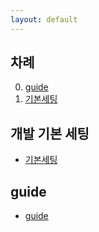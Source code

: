 ```yaml
---
layout: default
---
```


## 차례
0. [guide](#guide)
1. [기본세팅](#setting)

## [](#setting) 개발 기본 세팅 
- [기본세팅](./md/setting)


## guide
- [guide](./guide.html)